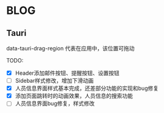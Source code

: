 # BLOG

## Tauri

data-tauri-drag-region 代表在应用中，该位置可拖动

TODO:

- [x] Header添加邮件按钮、提醒按钮、设置按钮
- [ ] Sidebar样式修改，增加下滑动画
- [x] 人员信息界面样式基本完成，还差部分功能的实现和bug修复
- [x] 添加页面跳转时的动画效果，人员信息的搜索功能  
- [ ] 人员信息界面bug修复，样式修改
